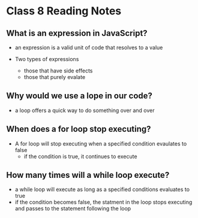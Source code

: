 # Class 8 Reading Notes

## What is an expression in JavaScript?

- an expression is a valid unit of code that resolves to a value

- Two types of expressions
  - those that have side effects
  - those that purely evalate

## Why would we use a lope in our code?

- a loop offers a quick way to do something over and over

## When does a for loop stop executing?

- A for loop will stop executing when a specified condition evaulates to false
  - if the condition is true, it continues to execute

## How many times will a while loop execute?

- a while loop will execute as long as a specified conditions evaluates to true
- if the condition becomes false, the statment in the loop stops executing and passes to the statement following the loop
